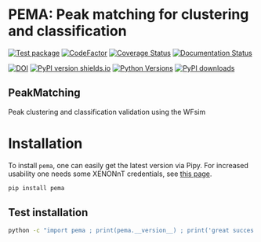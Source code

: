 # PEMA: Peak matching for clustering and classification
[![Test package](https://github.com/XENONnT/pema/actions/workflows/pytest.yml/badge.svg?branch=master)](https://github.com/XENONnT/pema/actions/workflows/pytest.yml)
[![CodeFactor](https://www.codefactor.io/repository/github/xenonnt/pema/badge)](https://www.codefactor.io/repository/github/xenonnt/pema)
[![Coverage Status](https://coveralls.io/repos/github/XENONnT/pema/badge.svg?branch=master)](https://coveralls.io/github/XENONnT/pema?branch=master)
[![Documentation Status](https://readthedocs.org/projects/pema/badge/?version=latest)](https://pema.readthedocs.io/en/latest/?badge=latest)

[![DOI](https://zenodo.org/badge/DOI/10.5281/zenodo.5594916.svg)](https://doi.org/10.5281/zenodo.5594916)
[![PyPI version shields.io](https://img.shields.io/pypi/v/pema.svg)](https://pypi.python.org/pypi/pema/)
[![Python Versions](https://img.shields.io/pypi/pyversions/pema.svg)](https://pypi.python.org/pypi/pema)
[![PyPI downloads](https://img.shields.io/pypi/dm/pema.svg)](https://pypistats.org/packages/pema)

## PeakMatching
Peak clustering and classification validation using the WFsim


# Installation
To install `pema`, one can easily get the latest version via Pipy. For increased usability one needs some XENONnT credentials, see [this page](https://straxen.readthedocs.io/en/latest/setup.html).
```bash
pip install pema
```


## Test installation
```bash
python -c "import pema ; print(pema.__version__) ; print('great succes')
```
